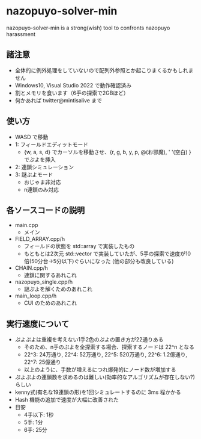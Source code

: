 # nazopuyo-solver-min
nazopuyo-solver-min is a strong(wish) tool to confronts nazopuyo harassment

## 諸注意
- 全体的に例外処理をしていないので配列外参照とか起こりまくるかもしれません
- Windows10, Visual Studio 2022 で動作確認済み
- 割とメモリを食います（6手の探索で2GBほど）
- 何かあれば twitter@mintisalive まで

## 使い方
- WASD で移動
- 1: フィールドエディットモード
  - {w, a, s, d} でカーソルを移動させ、{r, g, b, y, p, @(お邪魔), ' '(空白) } でぷよを挿入
- 2: 連鎖シミュレーション
- 3: 謎ぷよモード
  - おじゃま非対応
  - n連鎖のみ対応
## 各ソースコードの説明
- main.cpp
  - メイン
- FIELD_ARRAY.cpp/h
  - フィールドの状態を std::array で実装したもの
  - もともとは2次元 std::vector で実装していたが、5手の探索で速度が10倍(50分台→5分以下)ぐらいになった (他の部分も改良している)
- CHAIN.cpp/h
  - 連鎖に関するあれこれ
- nazopuyo_single.cpp/h
  - 謎ぷよを解くためのあれこれ
- main_loop.cpp/h
  - CUI のためのあれこれ

## 実行速度について
- ぷよぷよは重複を考えない1手2色のぷよの置き方が22通りある
  - そのため、n手のぷよを全探索する場合、探索するノードは 22^n となる
  - 22^3: 24万通り, 22^4: 52万通り, 22^5: 520万通り, 22^6: 1.2億通り, 22^7: 25億通り
  - 以上のように、手数が増えるにつれ爆発的にノード数が増加する
- ぷよぷよの連鎖数を求めるのは難しい(効率的なアルゴリズムが存在しない?)らしい
- kenny式(有名な19連鎖の形)を1回シミュレートするのに 3ms 程かかる
- Hash 機能の追加で速度が大幅に改善された
- 目安
  - 4手以下: 1秒
  - 5手: 1分
  - 6手: 25分
